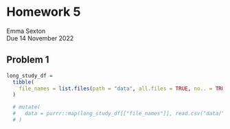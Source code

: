 Homework 5
================
Emma Sexton <br>
Due 14 November 2022

## Problem 1

``` r
long_study_df =
  tibble(
    file_names = list.files(path = "data", all.files = TRUE, no.. = TRUE)
  ) 

  # mutate(
  #   data = purrr::map(long_study_df[["file_names"]], read.csv("data/"))
  # )
```
